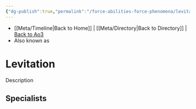 ```yaml
---
{"dg-publish":true,"permalink":"/force-abilities-force-phenomena/levitation/"}
---
```


- [[Meta/Timeline\|Back to Home]] | [[Meta/Directory\|Back to Directory]] | [Back to Ao3](https://archiveofourown.org/works/19334440/chapters/45992584)
- Also known as 

# Levitation
Description

**Specialists**
- 